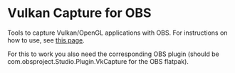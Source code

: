 Vulkan Capture for OBS
======================

Tools to capture Vulkan/OpenGL applications with OBS. For instructions on how to use, see [this page](https://github.com/nowrep/obs-vkcapture#usage).

For this to work you also need the corresponding OBS plugin (should be com.obsproject.Studio.Plugin.VkCapture for the OBS flatpak).